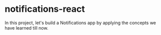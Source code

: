# notifications-react
In this project, let's build a Notifications app by applying the concepts we have learned till now.
